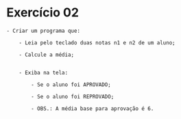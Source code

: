 # Exercício 02

    - Criar um programa que:

        - Leia pelo teclado duas notas n1 e n2 de um aluno;
        
        - Calcule a média;
        

        - Exiba na tela:

            - Se o aluno foi APROVADO;
            
            - Se o aluno foi REPROVADO;
            
            - OBS.: A média base para aprovação é 6.
